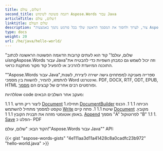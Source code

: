 ```yaml
---
title: שלום, עולם!
second_title: דוגמה פשוטה לשימוש Aspose.Words עבור Java
articleTitle: שלום, עולם!
linktitle: שלום העולם
description: "צור, לערוך ולחסוך את המסמך הראשון שלך בכל פורמט נתמך באמצעות Aspose.Words עבור Java לחוות את הפשטות והכוח שלה Java."
type: docs
weight: 20
url: /he/java/hello-world/
---
```


"שלום, עולם!" קוד הוא לעתים קרובות הדוגמה הפשוטה הראשונה לכתוב uisngAspose.Words עבור Java"וזה יכול לשמש גם כמבחן השפיות כדי להבטיח את התוכנה המיועדת להרכיב או להפעיל קוד מקור מותקנת כראוי.

""Aspose.Words עבור Java"ספרייה מעניקה למפתחים גישה ישירה ליצירת, לשנות, להתמזג, להמיר, להשוות בין מסמכי Word ואינטרנט. PDF, DOCX, RTF, ODT, EPUB, HTML ופורמטים רבים אחרים של קבצים הם [מסמך](/words/he/java/supported-document-formats/).

להיותlow code מעקב אחר השלבים הבאים:

1.1 1. ליצור ריק חדש [Document](https://reference.aspose.com/words/java/com.aspose.words/document/)
1.תחילה [DocumentBuilder](https://reference.aspose.com/words/java/com.aspose.words/documentbuilder/) הכיתה
1.1 1. הכנס טקסט למסמך מתחיל להשתמש [Write](https://reference.aspose.com/words/java/com.aspose.words/documentbuilder/#write-java.lang.String) שיטת
1.1 1. פתח קיים [Document](https://reference.aspose.com/words/java/com.aspose.words/document/#Document-java.lang.String) מקובץ. באופן אוטומטי מזהה את תבנית הקובץ
1.1 1. [Append](https://reference.aspose.com/words/java/com.aspose.words/document/#appendDocument-com.aspose.words.Document-int) מסמך "A" לפרוטוקול "B"
1.1 1. [Save](https://reference.aspose.com/words/java/com.aspose.words/document/#save-java.lang.String) הפלט כ- PDF

הקוד הבא: "שלום, עולם!"Aspose.Words עבור Java"" API:

{{< gist "aspose-words-gists" "4e111aa3d11a41428c8a0cadfc23b972" "hello-world.java" >}}
